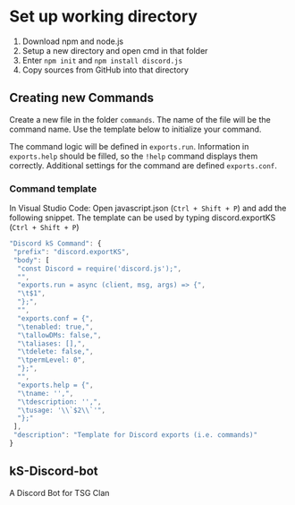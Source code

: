 # Set up working directory

1. Download npm and node.js
2. Setup a new directory and open cmd in that folder
3. Enter `npm init` and `npm install discord.js`
4. Copy sources from GitHub into that directory

## Creating new Commands

Create a new file in the folder `commands`. The name of the file will be the command name. Use the template below to initialize your command.

The command logic will be defined in `exports.run`.
Information in `exports.help` should be filled, so the `!help` command displays them correctly.
Additional settings for the command are defined `exports.conf`.

### Command template

In Visual Studio Code: Open javascript.json (`Ctrl + Shift + P`) and add the following snippet.
The template can be used by typing discord.exportKS (`Ctrl + Shift + P`)

```js
"Discord kS Command": {
 "prefix": "discord.exportKS",
 "body": [
  "const Discord = require('discord.js');",
  "",
  "exports.run = async (client, msg, args) => {",
  "\t$1",
  "};",
  "",
  "exports.conf = {",
  "\tenabled: true,",
  "\tallowDMs: false,",
  "\taliases: [],",
  "\tdelete: false,",
  "\tpermLevel: 0",
  "};",
  "",
  "exports.help = {",
  "\tname: '',",
  "\tdescription: '',",
  "\tusage: '\\`$2\\`'",
  "};"
 ],
 "description": "Template for Discord exports (i.e. commands)"
}
```

## kS-Discord-bot

A Discord Bot for TSG Clan
